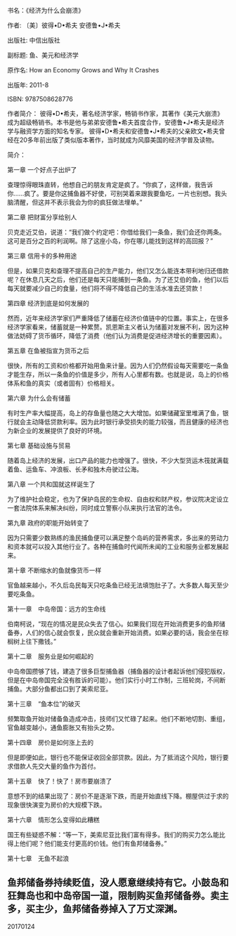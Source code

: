 书名：《经济为什么会崩溃》

作者: 〔美〕彼得•D•希夫 安德鲁•J•希夫 

出版社: 中信出版社

副标题: 鱼、美元和经济学

原作名: How an Economy Grows and Why It Crashes

出版年: 2011-8

ISBN: 9787508628776

作者简介：
彼得•D•希夫，著名经济学家，畅销书作家，其著作《美元大崩溃》成为超级畅销书。本书是他与弟弟安德鲁•希夫首度合作，安德鲁•J•希夫是经济学与融资学方面的知名专家。
彼得•D•希夫和安德鲁•J•希夫的父亲欧文•希夫曾经在20多年前出版了类似版本著作，当时就成为风靡美国的经济学普及读物。

简介：

第一章 一个好点子出炉了

查理惊得眼珠直转，他想自己的朋友肯定是疯了。“你疯了，这样做，我告诉你……疯了。要是你这捕鱼器不好使，可别哭着来跟我要鱼吃，一片也别想。我头脑清醒，但这并不表示我会为你的疯狂做法埋单。”

第二章 把财富分享给别人

贝克走近艾伯，说道：“我们做个约定吧：你借给我们一条鱼，我们会还你两条。这可是百分之百的利润啊。除了这座小岛，你在哪儿能找到这样的高回报？”

第三章 信用卡的多种用途

但是，如果贝克和查理不提高自己的生产能力，他们又怎么能连本带利地归还借款呢？在休息几天之后，他们还是每天只能捕到一条鱼。为了还艾伯的鱼，他们以后每天就要减少自己的食量，他们将不得不降低自己的生活水准去还贷款！

第四章 经济到底是如何发展的

然而，近年来经济学家们严重降低了储蓄在经济价值链中的位置。事实上，在很多经济学家看来，储蓄就是一种累赘。凯恩斯主义者认为储蓄对发展不利，因为这种做法妨碍了货币循环，降低了消费（他们认为消费是促进经济增长的重要因素）。

第五章 在鱼被指宣为货币之后

很快，所有的工资和价格都开始用鱼来计量。因为人们仍然假设每天需要吃一条鱼才能生存，所以一条鱼的价值是多少，所有人心里都有数。也就是说，岛上的价格体系和鱼的真实（或者固有）价格相关。

第六章 为什么会有储蓄

有时生产率大幅提高，岛上的存鱼量也随之大大增加。如果储藏室里堆满了鱼，银行就会主动降低贷款利率。因为此时银行承受损失的能力较强，而且健康的经济也为新企业的发展提供了良好的环境。

第七章 基础设施与贸易

随着岛上经济的发展，出口产品的能力也增强了。很快，不少大型货运木筏就满载着鱼、运鱼车、冲浪板、长矛和独木舟驶过公海。

第八章 一个共和国就这样诞生了

为了维护社会稳定，也为了保护岛民的生命权、自由权和财产权，参议院决定设立一套法院体系来解决纠纷，同时成立警察小队来执行法官的法令。

第九章 政府的职能开始转变了

因为只需要少数熟练的渔民捕鱼便可以满足整个岛屿的营养需求，多出来的劳动力和资本就可以投入其他行业了。各种在捕鱼时代闻所未闻的工业和服务业都发展起来。

第十章 不断缩水的鱼就像货币一样

官鱼越来越小，不久后岛民每天只吃条鱼已经无法填饱肚子了。大多数人每天至少要吃条鱼。

第十一章　中岛帝国：远方的生命线

伯南柯说，“现在的情况是民众失去了信心。如果我们现在开始消费更多的鱼邦储备券，人们的信心就会恢复，民众就会重新开始消费。如果必要的话，我会坐在棕榈树上往下撒钱。”

第十二章　服务业是如何崛起的

中岛帝国攒够了钱，建造了很多巨型捕鱼器（捕鱼器的设计者起诉他们侵犯版权，但是在中岛帝国完全没有胜诉的可能）。他们实行小时工作制，三班轮岗，不间断捕鱼。大部分鱼都出口到了美索尼亚。

第十三章　“鱼本位”的破灭

频繁取鱼开始对储备鱼造成冲击，技师们又忙碌了起来。他们不断地切割、重组，官鱼越变越小，通鱼膨胀又有抬头之势。

第十四章　房价是如何涨上去的

但是即便如此，银行也不能保证收回全部贷款。因此，为了抵消这个风险，银行要求借款人先交大量的鱼作为首付。

第十五章　快了！快了！房市要崩溃了

意想不到的结果出现了：房价不是逐渐下跌，而是开始直线下降。棚屋供过于求的现象很快演变为房价的大规模下跌。

第十六章　情形怎么变得如此糟糕

国王有些疑惑不解：“等一下，美索尼亚比我们富有得多。我们的购买力怎么能比得上他们呢？他们能支付更高的价钱。他们有鱼邦储备券。”

第十七章　无鱼不起浪

鱼邦储备券持续贬值，没人愿意继续持有它。小鼓岛和狂舞岛也和中岛帝国一道，限制购买鱼邦储备券。卖主多，买主少，鱼邦储备券掉入了万丈深渊。
---------------
20170124
